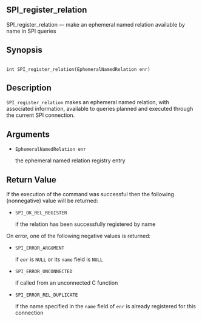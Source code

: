 ## SPI\_register\_relation

SPI\_register\_relation — make an ephemeral named relation available by name in SPI queries

## Synopsis

```

int SPI_register_relation(EphemeralNamedRelation enr)
```

## Description

`SPI_register_relation` makes an ephemeral named relation, with associated information, available to queries planned and executed through the current SPI connection.

## Arguments

* `EphemeralNamedRelation enr`

    the ephemeral named relation registry entry

## Return Value

If the execution of the command was successful then the following (nonnegative) value will be returned:

* `SPI_OK_REL_REGISTER`

    if the relation has been successfully registered by name

On error, one of the following negative values is returned:

* `SPI_ERROR_ARGUMENT`

    if *`enr`* is `NULL` or its `name` field is `NULL`

* `SPI_ERROR_UNCONNECTED`

    if called from an unconnected C function

* `SPI_ERROR_REL_DUPLICATE`

    if the name specified in the `name` field of *`enr`* is already registered for this connection